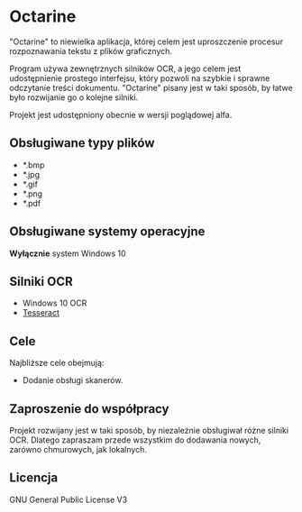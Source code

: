 # Octarine
"Octarine" to niewielka aplikacja, której celem jest uproszczenie procesur rozpoznawania tekstu z plików graficznych.

Program używa zewnętrznych silników OCR, a jego celem jest udostępnienie prostego interfejsu, który pozwoli na szybkie i sprawne odczytanie treści dokumentu. "Octarine" pisany jest w taki sposób, by łatwe było rozwijanie go o kolejne silniki.

Projekt jest udostępniony obecnie w wersji poglądowej alfa.

## Obsługiwane typy plików
* *.bmp
* *.jpg
* *.gif
* *.png
* *.pdf

## Obsługiwane systemy operacyjne
**Wyłącznie** system Windows 10

## Silniki OCR
* Windows 10 OCR
* [Tesseract](https://github.com/tesseract-ocr/tesseract)

## Cele
Najbliższe cele obejmują:
* Dodanie obsługi skanerów.

## Zaproszenie do współpracy
Projekt rozwijany jest w taki sposób, by niezależnie obsługiwał różne silniki OCR. Dlatego zapraszam przede wszystkim do dodawania nowych, zarówno chmurowych, jak lokalnych.

## Licencja
GNU General Public License V3